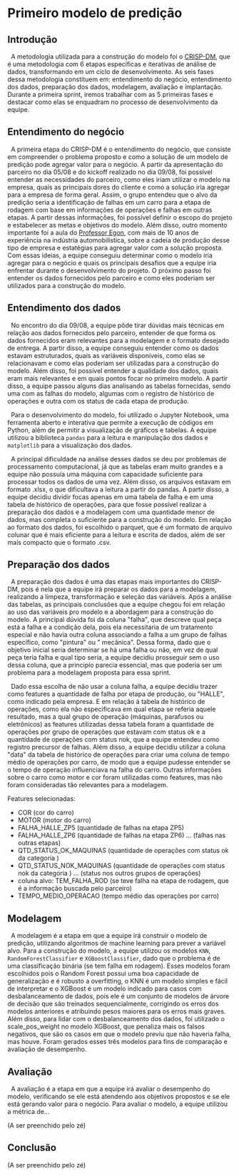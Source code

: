 # Primeiro modelo de predição

## Introdução

&nbsp;&nbsp;A metodologia utilizada para a construção do modelo foi o [CRISP-DM](https://www.datascience-pm.com/crisp-dm-2/), que é uma metodologia com 6 etapas específicas e iterativas de análise de dados, transformando em um ciclo de desenvolvimento. As seis fases dessa metodologia constituem em: entendimento do negócio, entendimento dos dados, preparação dos dados, modelagem, avaliação e implantação. Durante a primeira sprint, iremos trabalhar com as 5 primeiras fases e destacar como elas se enquadram no processo de desenvolvimento da equipe.

## Entendimento do negócio

&nbsp;&nbsp;A primeira etapa do CRISP-DM é o entendimento do negócio, que consiste em compreender o problema proposto e como a solução de um modelo de predição pode agregar valor para o negócio. A partir da apresentação do parceiro no dia 05/08 e do kickoff realizado no dia 09/08, foi possível entender as necessidades do parceiro, como eles iriam utilizar o modelo na empresa, quais as principais dores do cliente e como a solução iria agregar para a empresa de forma geral. Assim, o grupo entendeu que o alvo da predição seria a identificação de falhas em um carro para a etapa de rodagem com base em informações de operações e falhas em outras etapas. A partir dessas informações, foi possível definir o escopo do projeto e estabelecer as metas e objetivos do modelo. Além disso, outro momento importante foi a aula do [Professor Egon](https://www.linkedin.com/in/egondaxbacher/), com mais de 10 anos de experiência na indústria automobilística, sobre a cadeia de produção desse tipo de empresa e estatégias para agregar valor com a solução proposta. Com essas ideias, a equipe conseguiu determinar como o modelo iria agregar para o negócio e quais os principais desafios que a equipe iria enfrentar durante o desenvolvimento do projeto. O próximo passo foi entender os dados fornecidos pelo parceiro e como eles poderiam ser utilizados para a construção do modelo. 

## Entendimento dos dados

&nbsp;&nbsp;No encontro do dia 09/08, a equipe pôde tirar dúvidas mais técnicas em relação aos dados fornecidos pelo parceiro, entender de que forma os dados fornecidos eram relevantes para a modelagem e o formato desejado de entrega. A partir disso, a equipe conseguiu entender como os dados estavam estruturados, quais as variáveis disponíveis, como elas se relacionavam e como elas poderiam ser utilizadas para a construção do modelo. Além disso, foi possível entender a qualidade dos dados, quais eram mais relevantes e em quais pontos focar no primeiro modelo. A partir disso, a equipe passou alguns dias analisando as tabelas fornecidas, sendo uma com as falhas do modelo, algumas com o registro de histórico de operações e outra com os status de cada etapa de produção.

&nbsp;&nbsp;Para o desenvolvimento do modelo, foi utilizado o Jupyter Notebook, uma ferramenta aberto e interativa que permite a execução de códigos em Python, além de permitir a visualização de gráficos e tabelas. A equipe utilizou a biblioteca `pandas` para a leitura e manipulação dos dados e `matplotlib` para a visualização dos dados. 

&nbsp;&nbsp;A principal dificuldade na análise desses dados se deu por problemas de processamento computacional, já que as tabelas eram muito grandes e a equipe não possuía uma máquina com capacidade suficiente para processar todos os dados de uma vez. Além disso, os arquivos estavam em formato .xlsx, o que dificultava a leitura a partir do pandas. A partir disso, a equipe decidiu dividir focas apenas em uma tabela de falha e em uma tabela de histórico de operações, para que fosse possível realizar a preparação dos dados e a modelagem com uma quantidade menor de dados, mas completa o suficiente para a construção do modelo. Em relação ao formato dos dados, foi escolhido o parquet, que é um formato de arquivo colunar que é mais eficiente para a leitura e escrita de dados, além de ser mais compacto que o formato .csv.

## Preparação dos dados

&nbsp;&nbsp;A preparação dos dados é uma das etapas mais importantes do CRISP-DM, pois é nela que a equipe irá preparar os dados para a modelagem, realizando a limpeza, transformação e seleção das variáveis. Após a análise das tabelas, as principais conclusões que a equipe chegou foi em relação ao uso das variáveis pro modelo e a abordagem para a construção do modelo. A principal dúvida foi da coluna "falha", que descreve qual peça está a falha e a condição dela, pois ela necessitaria de um tratamento especial e não havia outra coluna associando a falha a um grupo de falhas específico, como "pintura" ou " mecânica". Dessa forma, dado que o objetivo inicial seria determinar se há uma falha ou não, em vez de qual peça teria falha e qual tipo seria, a equipe decidiu prosseguir sem o uso dessa coluna, que a principio parecia essencial, mas que poderia ser um problema para a modelagem proposta para essa sprint.

&nbsp;&nbsp;Dado essa escolha de não usar a coluna falha, a equipe decidiu trazer como features a quantidade de falha por etapa de produção, ou "HALLE", como indicado pela empresa. E em relação à tabela de histórico de operações, como ela não especificava em qual etapa se referia aquele resultado, mas a qual grupo de operação (máquinas, parafusos ou eletrônicos) as features utilizadas dessa tabela foram a quantidade de operações por grupo de operações que estavam com status ok e a quantidade de operações com status nok, que a equipe entendeu como registro precursor de falhas. Além disso, a equipe decidiu utilizar a coluna "data" da tabela de histórico de operações para criar uma coluna de tempo médio de operações por carro, de modo que a equipe pudesse entender se o tempo de operação influenciava na falha do carro. Outras informações sobre o carro como motor e cor foram utilizadas como features, mas não foram consideradas tão relevantes para a modelagem.

Features selecionadas:

- COR (cor do carro)
- MOTOR (motor do carro)
- FALHA_HALLE_ZP5 (quantidade de falhas na etapa ZP5)
- FALHA_HALLE_ZP6 (quantidade de falhas na etapa ZP6)
... (falhas nas outras etapas)
- QTD_STATUS_OK_MAQUINAS (quantidade de operações com status ok da categoria )
- QTD_STATUS_NOK_MAQUINAS (quantidade de operações com status nok da categoria )
... (status nos outros grupos de operações)
- coluna alvo: TEM_FALHA_ROD (se teve falha na etapa de rodagem, que é a informação buscada pelo parceiro)
- TEMPO_MEDIO_OPERACAO (tempo médio das operações por carro)


## Modelagem

&nbsp;&nbsp;A modelagem é a etapa em que a equipe irá construir o modelo de predição, utilizando algoritmos de machine learning para prever a variável alvo. Para a construção do modelo, a equipe utilizou os modelos `KNN`, `RandomForestClassifier` e `XGBoostClassifier`, dado que o problema é de uma classificação binária (se tem falha em rodagem). Esses modelos foram escolhidos pois o Random Forest possui uma boa capacidade de generalização e é robusto a overfitting, o KNN é um modelo simples e fácil de interpretar e o XGBoost é um modelo indicado para casos com desbalanceamento de dados, pois ele é um conjunto de modelos de árvore de decisão que são treinados sequencialmente, corrigindo os erros dos modelos anteriores e atribuindo pesos maiores para os erros mais graves. Além disso, para lidar com o desbalanceamento dos dados, foi utilizado o scale_pos_weight no modelo XGBoost, que penaliza mais os falsos negativos, que são os casos em que o modelo previu que não haveria falha, mas houve. Foram gerados esses três modelos para fins de comparação e avaliação de desempenho.

## Avaliação

&nbsp;&nbsp;A avaliação é a etapa em que a equipe irá avaliar o desempenho do modelo, verificando se ele está atendendo aos objetivos propostos e se ele está gerando valor para o negócio. Para avaliar o modelo, a equipe utilizou a métrica de...

(A ser preenchido pelo zé)


## Conclusão

(A ser preenchido pelo zé)